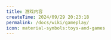 ```yaml
---
title: 游戏内容
createTime: 2024/09/29 20:23:18
permalink: /docs/wiki/gameplay/
icon: material-symbols:toys-and-games
---
```

<CardGrid>
<LinkCard title="仿制伤害" href="/docs/wiki/gameplay/imitation-damage" description="由仿制工具、武器对使用者造成的伤害" />
<LinkCard title="文章" href="/docs/wiki/gameplay/article" description="了解模组的文章/阅读物" />
<LinkCard title="染血的护甲" href="/docs/wiki/gameplay/article" description="红宝石盔甲独有的机制" />
</CardGrid>